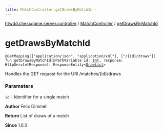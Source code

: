 ```yaml
---
title: MatchController.getDrawsByMatchId - 
---
```


[htwdd.chessgame.server.controller](../index.html) / [MatchController](index.html) / [getDrawsByMatchId](./get-draws-by-match-id.html)

# getDrawsByMatchId

`@GetMapping(["application/json", "application/xml"], ["/{id}/draws"]) fun getDrawsByMatchId(@PathVariable id: `[`Int`](https://kotlinlang.org/api/latest/jvm/stdlib/kotlin/-int/index.html)`, response: HttpServletResponse): ResponseEntity<`[`DrawList`](../../htwdd.chessgame.server.model/-draw-list/index.html)`>`

Handles the GET request for the URI /matches/{id}/draws

### Parameters

`id` - Identifier for a single match

**Author**
Felix Dimmel

**Return**
List of draws of a match

**Since**
1.0.0

